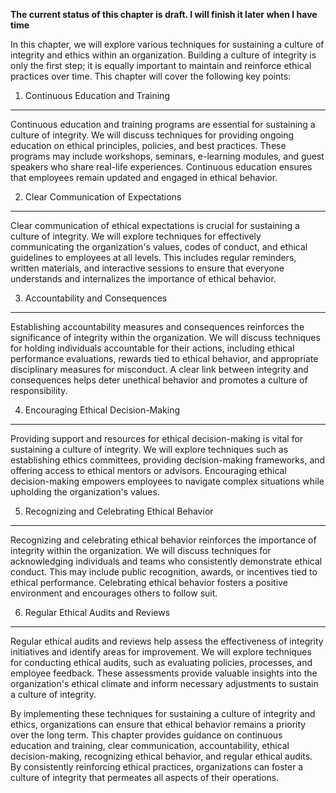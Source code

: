 **The current status of this chapter is draft. I will finish it later when I have time**

In this chapter, we will explore various techniques for sustaining a culture of integrity and ethics within an organization. Building a culture of integrity is only the first step; it is equally important to maintain and reinforce ethical practices over time. This chapter will cover the following key points:

1. Continuous Education and Training
------------------------------------

Continuous education and training programs are essential for sustaining a culture of integrity. We will discuss techniques for providing ongoing education on ethical principles, policies, and best practices. These programs may include workshops, seminars, e-learning modules, and guest speakers who share real-life experiences. Continuous education ensures that employees remain updated and engaged in ethical behavior.

2. Clear Communication of Expectations
--------------------------------------

Clear communication of ethical expectations is crucial for sustaining a culture of integrity. We will explore techniques for effectively communicating the organization's values, codes of conduct, and ethical guidelines to employees at all levels. This includes regular reminders, written materials, and interactive sessions to ensure that everyone understands and internalizes the importance of ethical behavior.

3. Accountability and Consequences
----------------------------------

Establishing accountability measures and consequences reinforces the significance of integrity within the organization. We will discuss techniques for holding individuals accountable for their actions, including ethical performance evaluations, rewards tied to ethical behavior, and appropriate disciplinary measures for misconduct. A clear link between integrity and consequences helps deter unethical behavior and promotes a culture of responsibility.

4. Encouraging Ethical Decision-Making
--------------------------------------

Providing support and resources for ethical decision-making is vital for sustaining a culture of integrity. We will explore techniques such as establishing ethics committees, providing decision-making frameworks, and offering access to ethical mentors or advisors. Encouraging ethical decision-making empowers employees to navigate complex situations while upholding the organization's values.

5. Recognizing and Celebrating Ethical Behavior
-----------------------------------------------

Recognizing and celebrating ethical behavior reinforces the importance of integrity within the organization. We will discuss techniques for acknowledging individuals and teams who consistently demonstrate ethical conduct. This may include public recognition, awards, or incentives tied to ethical performance. Celebrating ethical behavior fosters a positive environment and encourages others to follow suit.

6. Regular Ethical Audits and Reviews
-------------------------------------

Regular ethical audits and reviews help assess the effectiveness of integrity initiatives and identify areas for improvement. We will explore techniques for conducting ethical audits, such as evaluating policies, processes, and employee feedback. These assessments provide valuable insights into the organization's ethical climate and inform necessary adjustments to sustain a culture of integrity.

By implementing these techniques for sustaining a culture of integrity and ethics, organizations can ensure that ethical behavior remains a priority over the long term. This chapter provides guidance on continuous education and training, clear communication, accountability, ethical decision-making, recognizing ethical behavior, and regular ethical audits. By consistently reinforcing ethical practices, organizations can foster a culture of integrity that permeates all aspects of their operations.
